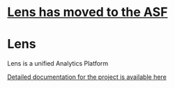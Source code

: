 [Lens has moved to the ASF](http://incubator.apache.org/projects/lens.html)
=========================


Lens
=====

Lens is a unified Analytics Platform

[Detailed documentation for the project is available here](https://inmobi.github.io/grill)
